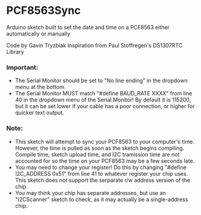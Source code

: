 # PCF8563Sync
Arduino sketch built to set the date and time on a PCF8563 either automatically or manually

Code by Gavin Tryzbiak
Inspiration from Paul Stoffregen's DS1307RTC Library

### Important:
* The Serial Monitor should be set to "No line ending" in the dropdown menu at the bottom.
* The Serial Monitor MUST match "#define BAUD_RATE XXXX" from line 40 in the dropdown menu of the Serial Monitor! By default it is 115200, but it can be set lower if your cable has a poor connection, or higher for quicker text output.

### Note:
* This sketch will attempt to sync your PCF8563 to your computer's time. However, the time is pulled as soon as the sketch begins compiling. Compile time, sketch upload time, and I2C tramission time are not accounted for so the time on your PCF8563 may be a few seconds late.
* You may need to change your register! Do this by changing "#define I2C_ADDRESS 0x51" from line 41 to whatever register your chip uses. This sketch does not support the serparate r/w address version of the chip.
* You may think your chip has separate addresses, but use an "I2CScanner" sketch to check, as it may actually be a single-address chip.
